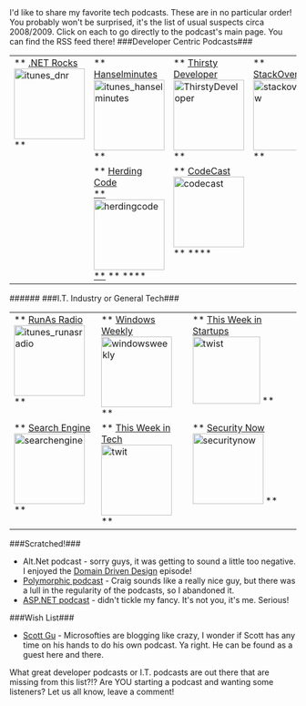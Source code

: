 <!--{Title:"Podcast Favorites", PublishedOn:"2009-06-14T18:34:00", Intro:"I'd like to share my favorite tech podcasts. These are in no particular order! You probably won't be"} -->

<span>
I'd like to share my favorite tech podcasts. These are in no particular order! You probably won't be surprised, it's the list of usual suspects circa 2008/2009. Click on each to go directly to the podcast's main page. You can find the RSS feed there!
###Developer Centric Podcasts###
  <table border="0" cellspacing="3" cellpadding="3" width="100%">
    <tbody>
      <tr>
        <td valign="top">
  **
<a href="http://www.dotnetrocks.com/">.NET Rocks              <br /><img style="border-right-width: 0px; display: inline; border-top-width: 0px; border-bottom-width: 0px; border-left-width: 0px" title="itunes_dnr" border="0" alt="itunes_dnr" src="http://devtxt.com/Blog/blogimg/PodcastFavorites_13F0D/itunes_dnr_5.jpg" width="124" height="124" /></a>
      **
        </td>
        <td valign="top">
  **
<a href="http://hanselminutes.com/">Hanselminutes              <br /><img style="border-right-width: 0px; display: inline; border-top-width: 0px; border-bottom-width: 0px; border-left-width: 0px" title="itunes_hanselminutes" border="0" alt="itunes_hanselminutes" src="http://devtxt.com/Blog/blogimg/PodcastFavorites_13F0D/itunes_hanselminutes_5.jpg" width="124" height="124" /></a>
      **
        </td>
        <td valign="top">
  **
<a href="http://www.thirstydeveloper.com/">Thirsty Developer              <br /><img style="border-right-width: 0px; display: inline; border-top-width: 0px; border-bottom-width: 0px; border-left-width: 0px" title="ThirstyDeveloper" border="0" alt="ThirstyDeveloper" src="http://devtxt.com/Blog/blogimg/PodcastFavorites_13F0D/ThirstyDeveloper_5.png" width="124" height="124" /></a>
      **
        </td>
        <td valign="top">
  **
<a href="http://blog.stackoverflow.com/">StackOverflow              <br /><img style="border-right-width: 0px; display: inline; border-top-width: 0px; border-bottom-width: 0px; border-left-width: 0px" title="stackoverflow" border="0" alt="stackoverflow" src="http://devtxt.com/Blog/blogimg/PodcastFavorites_13F0D/stackoverflow_5.png" width="124" height="124" /></a>
      **
        </td>
      </tr>
      <tr>
        <td valign="top">
        </td>
        <td valign="top">
  **
<a href="http://herdingcode.com/">Herding Code              <br />**<img style="border-right-width: 0px; display: inline; border-top-width: 0px; border-bottom-width: 0px; border-left-width: 0px" title="herdingcode" border="0" alt="herdingcode" src="http://devtxt.com/Blog/blogimg/PodcastFavorites_13F0D/herdingcode_5.jpg" width="124" height="124" />**</a>
      **
  ****
        </td>
        <td valign="top">
  **
<a href="http://www.code-magazine.com/codecast/">CodeCast              <br /><img style="border-right-width: 0px; display: inline; border-top-width: 0px; border-bottom-width: 0px; border-left-width: 0px" title="codecast" border="0" alt="codecast" src="http://devtxt.com/Blog/blogimg/PodcastFavorites_13F0D/codecast_5.jpg" width="124" height="124" /></a>
      **
  ****
        </td>
        <td valign="top"></td>
      </tr>
    </tbody>
  </table>
######
###I.T. Industry or General Tech###
  <table border="0" cellspacing="3" cellpadding="3" width="100%">
    <tbody>
      <tr>
        <td valign="top">
  **
<a href="http://www.runasradio.com/">RunAs Radio              <br /><img style="border-right-width: 0px; display: inline; border-top-width: 0px; border-bottom-width: 0px; border-left-width: 0px" title="itunes_runasradio" border="0" alt="itunes_runasradio" src="http://devtxt.com/Blog/blogimg/PodcastFavorites_13F0D/itunes_runasradio_5.jpg" width="124" height="124" /></a>
      **
        </td>
        <td valign="top">
  **
<a href="http://twit.tv/ww">Windows Weekly              <br /><img style="border-right-width: 0px; display: inline; border-top-width: 0px; border-bottom-width: 0px; border-left-width: 0px" title="windowsweekly" border="0" alt="windowsweekly" src="http://devtxt.com/Blog/blogimg/PodcastFavorites_13F0D/windowsweekly_5.jpg" width="124" height="124" /></a>
      **
        </td>
        <td valign="top">
  **
<a href="http://thisweekinstartups.com/">This Week in Startups              <br /><img style="border-right-width: 0px; display: inline; border-top-width: 0px; border-bottom-width: 0px; border-left-width: 0px" title="twist" border="0" alt="twist" src="http://devtxt.com/Blog/blogimg/PodcastFavorites_13F0D/twist_5.png" width="118" height="118" /></a>
      **
        </td>
        <td valign="top">
          <!--**<a href="http://thisweekinadvertising.net/">This Week in Advertising<BR/><img style="border-right-width: 0px; display: inline; border-top-width: 0px; border-bottom-width: 0px; border-left-width: 0px" title="twia" border="0" alt="twia" src="http://devtxt.com/Blog/blogimg/PodcastFavorites_13F0D/twia_3.png" width="124" height="124" /></a> ** -->
        </td>
      </tr>
      <tr>
        <td valign="top">
  **
<a href="http://feeds.tvo.org/tvo/searchengine">Search Engine              <br /><img style="border-right-width: 0px; display: inline; border-top-width: 0px; border-bottom-width: 0px; border-left-width: 0px" title="searchengine" border="0" alt="searchengine" src="http://devtxt.com/Blog/blogimg/PodcastFavorites_13F0D/searchengine_3.png" width="124" height="124" /></a>
      **
        </td>
        <td valign="top">
  **
<a href="http://twit.tv/twit">This Week in Tech              <br /><img style="border-right-width: 0px; display: inline; border-top-width: 0px; border-bottom-width: 0px; border-left-width: 0px" title="twit" border="0" alt="twit" src="http://devtxt.com/Blog/blogimg/PodcastFavorites_13F0D/twit_5.jpg" width="124" height="124" /></a>
      **
        </td>
        <td valign="top">
  **
<a href="http://twit.tv/sn">Security Now              <br /><img style="border-right-width: 0px; display: inline; border-top-width: 0px; border-bottom-width: 0px; border-left-width: 0px" title="securitynow" border="0" alt="securitynow" src="http://devtxt.com/Blog/blogimg/PodcastFavorites_13F0D/securitynow_5.jpg" width="124" height="124" /></a>
      **
        </td>
        <td valign="top"></td>
      </tr>
    </tbody>
  </table>

###Scratched!###

* Alt.Net podcast - sorry guys, it was getting to sound a little too negative. I enjoyed the <a href="http://www.altnetpodcast.com/episodes/15-domain-driven-design">Domain Driven Design</a> episode! 
* 
  <a href="http://polymorphicpodcast.com/">Polymorphic podcast</a> - Craig sounds like a really nice guy, but there was a lull in the regularity of the podcasts, so I abandoned it. 
* 
  <a href="http://aspnetpodcast.com/ ">ASP.NET podcast</a> - didn't tickle my fancy. It's not you, it's me. Serious! 

###Wish List###

* 
  <a href="http://weblogs.asp.net/scottgu">Scott Gu</a> -  Microsofties are blogging like crazy, I wonder if Scott has any time on his hands to do his own podcast. Ya right. He can be found as a guest here and there. 

What great developer podcasts or I.T. podcasts are out there that are missing from this list?!? Are YOU starting a podcast and wanting some listeners? Let us all know, leave a comment!
</span>
